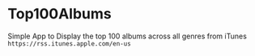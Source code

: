 # Top100Albums
Simple App to Display the top 100 albums across all genres from iTunes `https://rss.itunes.apple.com/en-us`

